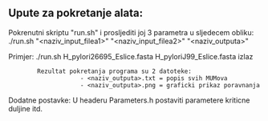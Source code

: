 Upute za pokretanje alata:
--------------------------

Pokrenutni skriptu "run.sh" i prosljediti joj 3 parametra u sljedecem obliku:
			./run.sh "<naziv_input_filea1>" "<naziv_input_filea2>" "<naziv_outputa>"

Primjer:
			./run.sh H_pylori26695_Eslice.fasta H_pyloriJ99_Eslice.fasta izlaz

			Rezultat pokretanja programa su 2 datoteke:
						- <naziv_outputa>.txt = popis svih MUMova
						- <naziv_outputa>.png = graficki prikaz poravnanja

Dodatne postavke:
			U headeru Parameters.h postaviti parametere kriticne duljine itd.

